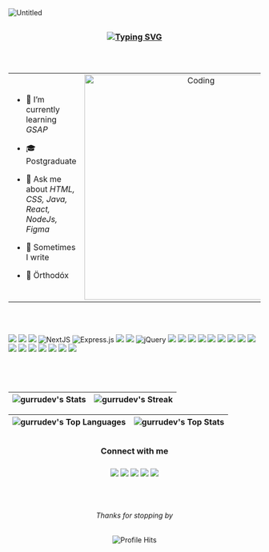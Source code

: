 <!-- <h2 align="center">|| 卐 ||</h2> -->
##
<!--<p align="center"><picture align="center"><img align="center" src = "https://github.com/user-attachments/assets/379ca6c5-8623-4c87-835d-4985651520f6" width = 50px></picture></p> -->
![Untitled](https://github.com/user-attachments/assets/233216c7-f65a-404b-8716-2bad2bb708e9)

##

<h3 align="center"><a align="center" href="https://git.io/typing-svg"><img src="https://readme-typing-svg.herokuapp.com?font=Fira+Code&pause=1&center=true&vCenter=true&width=250&height=40&lines=Full+Stack+Developer;UI%2FUX+Designer" alt="Typing SVG" /></a>
</h3>

##

<br/>

<table align="center">
<tr border="none">
<td width="50%" align="left">
  
- 🌱 I’m currently learning *GSAP*

- 🎓 Postgraduate

- 💬 Ask me about *HTML, CSS, Java, React, NodeJs, Figma*

- 📝 Sometimes I write
  
- 🥊 Örthodóx 

</td>

<td width="50%" align="center">

  <img align="center" alt="Coding" width="450" src="https://repository-images.githubusercontent.com/588181932/e36ec678-7984-4cdd-8e4c-a3932772ff8e">

  </td>
</tr>
</table>

##

<br/><br/>
<img src = "https://img.shields.io/badge/-HTML5-E34F26?style=for-the-badge&logo=html5&logoColor=white"> 
<img src = "https://img.shields.io/badge/-CSS3-1572B6?style=for-the-badge&logo=css3&logoColor=white">
<img src="https://img.shields.io/badge/-Bootstrap-563D7C?style=for-the-badge&logo=bootstrap&logoColor=white">
<img src="https://img.shields.io/badge/Next.js-000.svg?style=for-the-badge&logo=nextdotjs&logoColor=white" alt="NextJS" />
<img  src="https://img.shields.io/badge/Express-27374F.svg?style=for-the-badge&logo=Express&logoColor=white" alt="Express.js"  />
<img src="https://img.shields.io/badge/-JavaScript-ff7f00?style=for-the-badge&logo=javascript&logoColor=ffffff">
<img src="https://img.shields.io/badge/-MongoDB-4DB33D?style=for-the-badge&logo=mongodb&logoColor=FFFFFF">
<img  src="https://img.shields.io/badge/jQuery-0769AD.svg?style=for-the-badge&logo=jQuery&logoColor=white" alt="jQuery"  />
<img src="https://img.shields.io/badge/-MySQL-F29111?style=for-the-badge&logo=mysql&logoColor=FFFFFF">
<img src="https://img.shields.io/badge/-Node.js-3C873A?style=for-the-badge&logo=Node.js&logoColor=white">
<img src="http://img.shields.io/badge/-Git-F1502F?style=for-the-badge&logo=git&logoColor=FFFFFF">
<img src="http://img.shields.io/badge/-Github-27374D?style=for-the-badge&logo=github&logoColor=FFFFFF">
<img src="http://img.shields.io/badge/-VS%20Code-007ACC?style=for-the-badge&logo=visual%20studio%20code&logoColor=white">
<img src="https://img.shields.io/badge/PHP-777BB4?style=for-the-badge&logo=php&logoColor=white">
<img src="https://img.shields.io/badge/Java-ED8B00?style=for-the-badge&logo=openjdk&logoColor=white"> 
<img src="https://img.shields.io/badge/Postman-ff7f00?style=for-the-badge&logo=postman&logoColor=white"> 
<img src="https://shields.io/badge/React-27374D?logo=react&style=for-the-badge" >
<img src="https://shields.io/badge/TypeScript-3178C6?logo=TypeScript&logoColor=FFF&style=for-the-badge">
<img src="https://img.shields.io/badge/-C%20&%20C++-659ad2?style=for-the-badge&logo=c%2B%2B&logoColor=ffffff"> 
<img src="https://img.shields.io/badge/-Python-E8AA42?style=for-the-badge&logo=python&logoColor=fff"> 
<img src="https://shields.io/badge/Tailwind_CSS-27374D?logo=tailwindcss&style=for-the-badge" >
<img src="https://img.shields.io/badge/-Chakra_UI-12AAC8?style=for-the-badge&logo=chakraui&logoColor=fff"> 
<img src="https://shields.io/badge/Material_UI-27374D?logo=mui&style=for-the-badge" >
<img src="https://img.shields.io/badge/GraphQl-E10098?style=for-the-badge&logo=graphql" >

<br/><br/>

<!--
  [![An image of @gurrudev's Holopin badges, which is a link to view their full Holopin profile](https://holopin.me/gurrudev)](https://holopin.io/@gurrudev)
  <br/>
  -->

##   
![gurrudev's Stats](https://github-readme-stats.vercel.app/api?username=gurrudev&theme=react&show_icons=true&hide_border=true) | ![gurrudev's Streak](https://github-readme-streak-stats-tan-alpha.vercel.app?user=gurrudev&theme=react&date_format=M%20j%5B%2C%20Y%5D&dates=737373&ring=d38234&fire=e1d038&stroke=00000000&currStreakNum=ff5700&currStreakLabel=A6A6A6&border=00000000) |
| :---: | :---: | 

![gurrudev's Top Languages](http://github-profile-summary-cards.vercel.app/api/cards/most-commit-language?username=gurrudev&theme=react&hide_title=true) | ![gurrudev's Top Stats](http://github-profile-summary-cards.vercel.app/api/cards/profile-details?username=gurrudev&theme=react&hide_title=true) |
| :---: | :---: |
##
<div align="center">
<h3 align="center">Connect with me<img align="center" height="33px" /></h3> 
<div  align="center">
  <a href="mailto:pawarash000@gmail.com" mailto="pawarash000@gmail.com"><img src="https://img.shields.io/badge/E‑Mail-D14836.svg?style=for-the-badge&logo=GMail&logoColor=ffffff"/></a>
  <a href="https://www.linkedin.com/in/gurrudev"><img src="https://img.shields.io/badge/Linkedin-0077B5.svg?style=for-the-badge&logo=linkedin&logoColor=ffffff"/></a>
  <a href="https://dev.to/gurrudev"><img src="https://img.shields.io/badge/dev.to-0A0A0A?logo=devdotto&logoColor=fff&style=for-the-badge"/></a>
<!--   <a href="https://www.instagram.com/gurrudev"><img src="https://img.shields.io/badge/Instagram-E4405F?style=for-the-badge&logo=instagram&logoColor=ffffff"/></a> -->
  <a href="https://leetcode.com/u/gurrudev/"><img src="https://img.shields.io/badge/LeetCode-27374D?logo=leetcode&logoColor=fff&style=for-the-badge"/></a>
  <a href="https://stackoverflow.com/users/20042850/ashutosh-pawar"><img src="https://img.shields.io/badge/Stack%20Overflow-F58025?logo=stackoverflow&logoColor=fff&style=for-the-badge"/></a>
  <!-- <a href="https://buymeacoffee.com/pawarash00a"><img src="https://img.shields.io/badge/Buy%20Me%20A%20Coffee-FD0?logo=buymeacoffee&logoColor=000&style=for-the-badge"/></a> -->
</div>
</div>

##
  <br/>

  <h6 align="center">Thanks for stopping by </h6>
</p>
<p align="center"><img alt="Profile Hits" src="https://komarev.com/ghpvc/?username=gurrudev&label=hits&color=399918&style=for-the-badge"/></p>
<br/>
<p>

##

